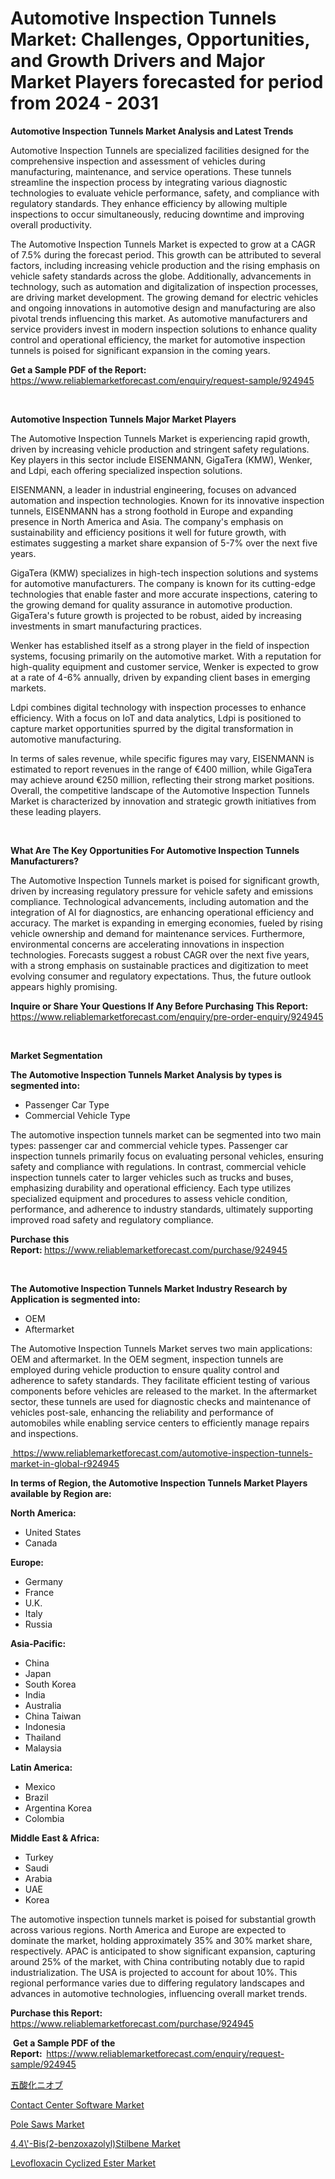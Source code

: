 <p><h1>Automotive Inspection Tunnels Market: Challenges, Opportunities, and Growth Drivers and Major Market Players forecasted for period from 2024 - 2031</h1></p><p><strong>Automotive Inspection Tunnels Market Analysis and Latest Trends</strong></p>
<p><p>Automotive Inspection Tunnels are specialized facilities designed for the comprehensive inspection and assessment of vehicles during manufacturing, maintenance, and service operations. These tunnels streamline the inspection process by integrating various diagnostic technologies to evaluate vehicle performance, safety, and compliance with regulatory standards. They enhance efficiency by allowing multiple inspections to occur simultaneously, reducing downtime and improving overall productivity.</p><p>The Automotive Inspection Tunnels Market is expected to grow at a CAGR of 7.5% during the forecast period. This growth can be attributed to several factors, including increasing vehicle production and the rising emphasis on vehicle safety standards across the globe. Additionally, advancements in technology, such as automation and digitalization of inspection processes, are driving market development. The growing demand for electric vehicles and ongoing innovations in automotive design and manufacturing are also pivotal trends influencing this market. As automotive manufacturers and service providers invest in modern inspection solutions to enhance quality control and operational efficiency, the market for automotive inspection tunnels is poised for significant expansion in the coming years.</p></p>
<p><strong>Get a Sample PDF of the Report:&nbsp;</strong> <a href="https://www.reliablemarketforecast.com/enquiry/request-sample/924945?utm_campaign=1125&utm_medium=2&utm_source=Github&utm_content=ia&utm_term=02102024&utm_id=automotive-inspection-tunnels">https://www.reliablemarketforecast.com/enquiry/request-sample/924945</a></p>
<p>&nbsp;</p>
<p><strong>Automotive Inspection Tunnels Major Market Players</strong></p>
<p><p>The Automotive Inspection Tunnels Market is experiencing rapid growth, driven by increasing vehicle production and stringent safety regulations. Key players in this sector include EISENMANN, GigaTera (KMW), Wenker, and Ldpi, each offering specialized inspection solutions.</p><p>EISENMANN, a leader in industrial engineering, focuses on advanced automation and inspection technologies. Known for its innovative inspection tunnels, EISENMANN has a strong foothold in Europe and expanding presence in North America and Asia. The company's emphasis on sustainability and efficiency positions it well for future growth, with estimates suggesting a market share expansion of 5-7% over the next five years.</p><p>GigaTera (KMW) specializes in high-tech inspection solutions and systems for automotive manufacturers. The company is known for its cutting-edge technologies that enable faster and more accurate inspections, catering to the growing demand for quality assurance in automotive production. GigaTera's future growth is projected to be robust, aided by increasing investments in smart manufacturing practices.</p><p>Wenker has established itself as a strong player in the field of inspection systems, focusing primarily on the automotive market. With a reputation for high-quality equipment and customer service, Wenker is expected to grow at a rate of 4-6% annually, driven by expanding client bases in emerging markets.</p><p>Ldpi combines digital technology with inspection processes to enhance efficiency. With a focus on IoT and data analytics, Ldpi is positioned to capture market opportunities spurred by the digital transformation in automotive manufacturing.</p><p>In terms of sales revenue, while specific figures may vary, EISENMANN is estimated to report revenues in the range of €400 million, while GigaTera may achieve around €250 million, reflecting their strong market positions. Overall, the competitive landscape of the Automotive Inspection Tunnels Market is characterized by innovation and strategic growth initiatives from these leading players.</p></p>
<p>&nbsp;</p>
<p><strong>What Are The Key Opportunities For Automotive Inspection Tunnels Manufacturers?</strong></p>
<p><p>The Automotive Inspection Tunnels market is poised for significant growth, driven by increasing regulatory pressure for vehicle safety and emissions compliance. Technological advancements, including automation and the integration of AI for diagnostics, are enhancing operational efficiency and accuracy. The market is expanding in emerging economies, fueled by rising vehicle ownership and demand for maintenance services. Furthermore, environmental concerns are accelerating innovations in inspection technologies. Forecasts suggest a robust CAGR over the next five years, with a strong emphasis on sustainable practices and digitization to meet evolving consumer and regulatory expectations. Thus, the future outlook appears highly promising.</p></p>
<p><strong>Inquire or Share Your Questions If Any Before Purchasing This Report:</strong> <a href="https://www.reliablemarketforecast.com/enquiry/pre-order-enquiry/924945?utm_campaign=1125&utm_medium=2&utm_source=Github&utm_content=ia&utm_term=02102024&utm_id=automotive-inspection-tunnels">https://www.reliablemarketforecast.com/enquiry/pre-order-enquiry/924945</a></p>
<p>&nbsp;</p>
<p><strong>Market Segmentation</strong></p>
<p><strong>The Automotive Inspection Tunnels Market Analysis by types is segmented into:</strong></p>
<p><ul><li>Passenger Car Type</li><li>Commercial Vehicle Type</li></ul></p>
<p><p>The automotive inspection tunnels market can be segmented into two main types: passenger car and commercial vehicle types. Passenger car inspection tunnels primarily focus on evaluating personal vehicles, ensuring safety and compliance with regulations. In contrast, commercial vehicle inspection tunnels cater to larger vehicles such as trucks and buses, emphasizing durability and operational efficiency. Each type utilizes specialized equipment and procedures to assess vehicle condition, performance, and adherence to industry standards, ultimately supporting improved road safety and regulatory compliance.</p></p>
<p><strong>Purchase this Report:&nbsp;</strong><a href="https://www.reliablemarketforecast.com/purchase/924945?utm_campaign=1125&utm_medium=2&utm_source=Github&utm_content=ia&utm_term=02102024&utm_id=automotive-inspection-tunnels">https://www.reliablemarketforecast.com/purchase/924945</a></p>
<p>&nbsp;</p>
<p><strong>The Automotive Inspection Tunnels Market Industry Research by Application is segmented into:</strong></p>
<p><ul><li>OEM</li><li>Aftermarket</li></ul></p>
<p><p>The Automotive Inspection Tunnels Market serves two main applications: OEM and aftermarket. In the OEM segment, inspection tunnels are employed during vehicle production to ensure quality control and adherence to safety standards. They facilitate efficient testing of various components before vehicles are released to the market. In the aftermarket sector, these tunnels are used for diagnostic checks and maintenance of vehicles post-sale, enhancing the reliability and performance of automobiles while enabling service centers to efficiently manage repairs and inspections.</p></p>
<p><a href="https://www.reliablemarketforecast.com/automotive-inspection-tunnels-market-in-global-r924945?utm_campaign=1125&utm_medium=2&utm_source=Github&utm_content=ia&utm_term=02102024&utm_id=automotive-inspection-tunnels">&nbsp;https://www.reliablemarketforecast.com/automotive-inspection-tunnels-market-in-global-r924945</a></p>
<p><strong>In terms of Region, the Automotive Inspection Tunnels Market Players available by Region are:</strong></p>
<p>
    <p> <strong> North America: </strong>
        <ul>
            <li>United States</li>
            <li>Canada</li>
        </ul>
        </p> 
    <p> <strong> Europe: </strong>
        <ul>
            <li>Germany</li>
            <li>France</li>
            <li>U.K.</li>
            <li>Italy</li>
            <li>Russia</li>
        </ul>
        </p> 
    <p> <strong> Asia-Pacific: </strong>
        <ul>
            <li>China</li>
            <li>Japan</li>
            <li>South Korea</li>
            <li>India</li>
            <li>Australia</li>
            <li>China Taiwan</li>
            <li>Indonesia</li>
            <li>Thailand</li>
            <li>Malaysia</li>
        </ul>
        </p> 
    <p> <strong> Latin America: </strong>
        <ul>
            <li>Mexico</li>
            <li>Brazil</li>
            <li>Argentina Korea</li>
            <li>Colombia</li>
        </ul>
        </p> 
    <p> <strong> Middle East & Africa: </strong>
        <ul>
            <li>Turkey</li>
            <li>Saudi</li>
            <li>Arabia</li>
            <li>UAE</li>
            <li>Korea</li>
        </ul>
    </p>
    </p>
<p><p>The automotive inspection tunnels market is poised for substantial growth across various regions. North America and Europe are expected to dominate the market, holding approximately 35% and 30% market share, respectively. APAC is anticipated to show significant expansion, capturing around 25% of the market, with China contributing notably due to rapid industrialization. The USA is projected to account for about 10%. This regional performance varies due to differing regulatory landscapes and advances in automotive technologies, influencing overall market trends.</p></p>
<p><strong>Purchase this Report: </strong><a href="https://www.reliablemarketforecast.com/purchase/924945?utm_campaign=1125&utm_medium=2&utm_source=Github&utm_content=ia&utm_term=02102024&utm_id=automotive-inspection-tunnels">https://www.reliablemarketforecast.com/purchase/924945</a></p>
<p>&nbsp;<strong>Get a Sample PDF of the Report:&nbsp;&nbsp;</strong><a href="https://www.reliablemarketforecast.com/enquiry/request-sample/924945?utm_campaign=1125&utm_medium=2&utm_source=Github&utm_content=ia&utm_term=02102024&utm_id=automotive-inspection-tunnels">https://www.reliablemarketforecast.com/enquiry/request-sample/924945</a></p>
<p><strong></strong></p>
<p><p><a href="https://github.com/mohamedbakry57/Market-Research-Report-List-6/blob/main/833821416448.md?utm_campaign=1125&utm_medium=2&utm_source=Github&utm_content=ia&utm_term=02102024&utm_id=automotive-inspection-tunnels">五酸化ニオブ</a></p><p><a href="https://www.linkedin.com/pulse/contact-center-software-market-research-report-includes-srn9f?utm_campaign=1125&utm_medium=2&utm_source=Github&utm_content=ia&utm_term=02102024&utm_id=automotive-inspection-tunnels">Contact Center Software Market</a></p><p><a href="https://www.linkedin.com/pulse/pole-saws-market-evolution-future-outlook-forecasting-industry-e25ge?utm_campaign=1125&utm_medium=2&utm_source=Github&utm_content=ia&utm_term=02102024&utm_id=automotive-inspection-tunnels">Pole Saws Market</a></p><p><a href="https://issuu.com/reportprime-2/docs/44-bis2-benzoxazolylstilbene-market_2fd50c777a9d0a?utm_campaign=1125&utm_medium=2&utm_source=Github&utm_content=ia&utm_term=02102024&utm_id=automotive-inspection-tunnels">4,4\'-Bis(2-benzoxazolyl)Stilbene Market</a></p><p><a href="https://issuu.com/reportprime-2/docs/levofloxacin-cyclized-ester-market-_fc38e0366f61d8?utm_campaign=1125&utm_medium=2&utm_source=Github&utm_content=ia&utm_term=02102024&utm_id=automotive-inspection-tunnels">Levofloxacin Cyclized Ester Market</a></p></p>